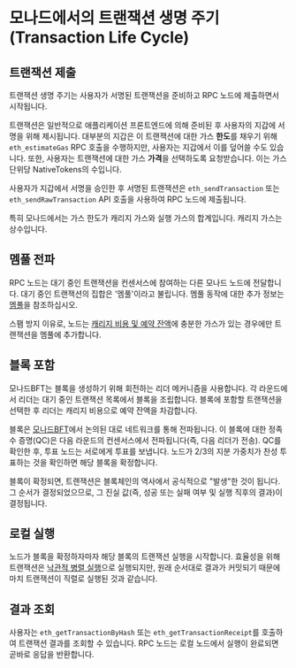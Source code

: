 # 모나드에서의 트랜잭션 생명 주기 (Transaction Life Cycle)

## 트랜잭션 제출

트랜잭션 생명 주기는 사용자가 서명된 트랜잭션을 준비하고 RPC 노드에 제출하면서 시작됩니다.

트랜잭션은 일반적으로 애플리케이션 프론트엔드에 의해 준비된 후 사용자의 지갑에 서명을 위해 제시됩니다. 대부분의 지갑은 이 트랜잭션에 대한 가스 **한도**를 채우기 위해 `eth_estimateGas` RPC 호출을 수행하지만, 사용자는 지갑에서 이를 덮어쓸 수도 있습니다. 또한, 사용자는 트랜잭션에 대한 가스 **가격**을 선택하도록 요청받습니다. 이는 가스 단위당 NativeTokens의 수입니다.

사용자가 지갑에서 서명을 승인한 후 서명된 트랜잭션은 `eth_sendTransaction` 또는 `eth_sendRawTransaction` API 호출을 사용하여 RPC 노드에 제출됩니다.

특히 모나드에서는 가스 한도가 캐리지 가스와 실행 가스의 합계입니다. 캐리지 가스는 상수입니다.

## 멤풀 전파

RPC 노드는 대기 중인 트랜잭션을 컨센서스에 참여하는 다른 모나드 노드에 전달합니다. 대기 중인 트랜잭션의 집합은 '멤풀'이라고 불립니다. 멤풀 동작에 대한 추가 정보는 [멤풀](shared_mempool.md)을 참조하십시오.

스팸 방지 이유로, 노드는 [캐리지 비용 및 예약 잔액](carriage_cost_reserve_balance.md)에 충분한 가스가 있는 경우에만 트랜잭션을 멤풀에 추가합니다.

## 블록 포함

모나드BFT는 블록을 생성하기 위해 회전하는 리더 메커니즘을 사용합니다. 각 라운드에서 리더는 대기 중인 트랜잭션 목록에서 블록을 조립합니다. 블록에 포함할 트랜잭션을 선택한 후 리더는 캐리지 비용으로 예약 잔액을 차감합니다.

블록은 [모나드BFT](monad_bft.md)에서 논의된 대로 네트워크를 통해 전파됩니다. 이 블록에 대한 정족수 증명(QC)은 다음 라운드의 컨센서스에서 전파됩니다(즉, 다음 리더가 전송). QC를 확인한 후, 투표 노드는 서로에게 투표를 보냅니다. 노드가 2/3의 지분 가중치가 찬성 투표하는 것을 확인하면 해당 블록을 확정합니다.

블록이 확정되면, 트랜잭션은 블록체인의 역사에서 공식적으로 "발생"한 것이 됩니다. 그 순서가 결정되었으므로, 그 진실 값(즉, 성공 또는 실패 여부 및 실행 직후의 결과)이 결정됩니다.

## 로컬 실행

노드가 블록을 확정하자마자 해당 블록의 트랜잭션 실행을 시작합니다. 효율성을 위해 트랜잭션은 [낙관적 병렬 실행](parallel_execution.md)으로 실행되지만, 원래 순서대로 결과가 커밋되기 때문에 마치 트랜잭션이 직렬로 실행된 것과 같습니다.

## 결과 조회

사용자는 `eth_getTransactionByHash` 또는 `eth_getTransactionReceipt`를 호출하여 트랜잭션 결과를 조회할 수 있습니다. RPC 노드는 로컬 노드에서 실행이 완료되면 곧바로 응답을 반환합니다.
